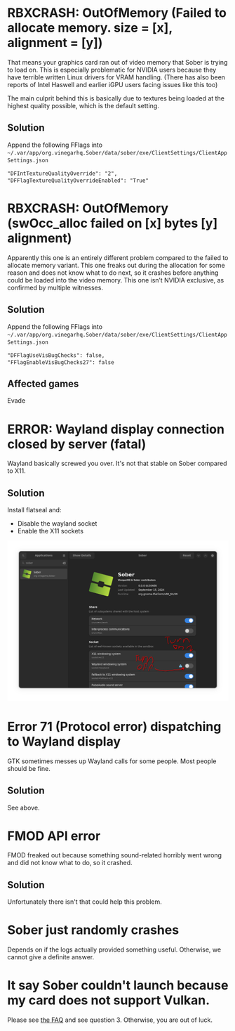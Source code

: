 # RBXCRASH: OutOfMemory (Failed to allocate memory. size = [x], alignment = [y])

That means your graphics card ran out of video memory that Sober is trying to load on. This is especially problematic for NVIDIA users because they have terrible written Linux drivers for VRAM handling. (There has also been reports of Intel Haswell and earlier iGPU users facing issues like this too)

The main culprit behind this is basically due to textures being loaded at the highest quality possible, which is the default setting.

## Solution
Append the following FFlags into `~/.var/app/org.vinegarhq.Sober/data/sober/exe/ClientSettings/ClientAppSettings.json`

```
"DFIntTextureQualityOverride": "2",
"DFFlagTextureQualityOverrideEnabled": "True"
```

# RBXCRASH: OutOfMemory (swOcc_alloc failed on [x] bytes [y] alignment)
Apparently this one is an entirely different problem compared to the failed to allocate memory variant. This one freaks out during the allocation for some reason and does not know what to do next, so it crashes before anything could be loaded into the video memory. This one isn’t NVIDIA exclusive, as confirmed by multiple witnesses.

## Solution
Append the following FFlags into `~/.var/app/org.vinegarhq.Sober/data/sober/exe/ClientSettings/ClientAppSettings.json`

```
"DFFlagUseVisBugChecks": false,
"FFlagEnableVisBugChecks27": false
```

## Affected games
Evade

# ERROR: Wayland display connection closed by server (fatal)
Wayland basically screwed you over. It's not that stable on Sober compared to X11.

## Solution
Install flatseal and:
- Disable the wayland socket
- Enable the X11 sockets

![Turn on XWayland](../images/xwaylandforever.png)

# Error 71 (Protocol error) dispatching to Wayland display
GTK sometimes messes up Wayland calls for some people. Most people should be fine.

## Solution
See above.

# FMOD API error
FMOD freaked out because something sound-related horribly went wrong and did not know what to do, so it crashed.

## Solution
Unfortunately there isn't that could help this problem.

# Sober just randomly crashes
Depends on if the logs actually provided something useful. Otherwise, we cannot give a definite answer.

# It say Sober couldn't launch because my card does not support Vulkan.
Please see [the FAQ](https://soberdocs.github.io/docs/FAQ.html) and see question 3. Otherwise, you are out of luck.